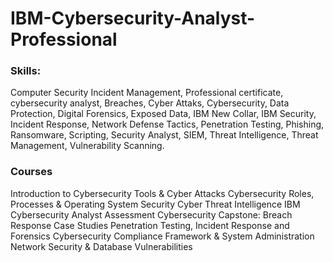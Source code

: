 # IBM-Cybersecurity-Analyst-Professional

### Skills: 

Computer Security Incident Management, Professional certificate, cybersecurity analyst, Breaches, Cyber Attaks, Cybersecurity, Data Protection, Digital Forensics, Exposed Data, IBM New Collar, IBM Security, Incident Response, Network Defense Tactics, Penetration Testing, Phishing, Ransomware, Scripting, Security Analyst, SIEM, Threat Intelligence, Threat Management, Vulnerability Scanning.

### Courses
Introduction to Cybersecurity Tools & Cyber Attacks
Cybersecurity Roles, Processes & Operating System Security
Cyber Threat Intelligence
IBM Cybersecurity Analyst Assessment
Cybersecurity Capstone: Breach Response Case Studies
Penetration Testing, Incident Response and Forensics
Cybersecurity Compliance Framework & System Administration
Network Security & Database Vulnerabilities
